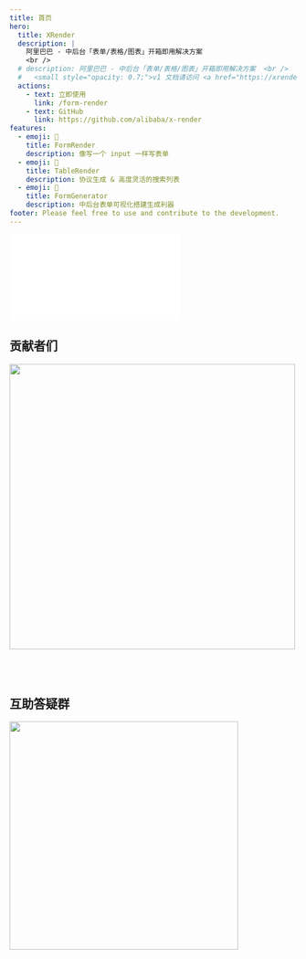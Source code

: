 ```yaml
---
title: 首页
hero:
  title: XRender
  description: |
    阿里巴巴 - 中后台「表单/表格/图表」开箱即用解决方案
    <br />
  # description: 阿里巴巴 - 中后台「表单/表格/图表」开箱即用解决方案  <br />
  #   <small style="opacity: 0.7;">v1 文档请访问 <a href="https://xrender.fun/" style="color: #1677ff;">v1.d.umijs.org</a></small>
  actions:
    - text: 立即使用
      link: /form-render
    - text: GitHub
      link: https://github.com/alibaba/x-render
features:
  - emoji: 🚀
    title: FormRender
    description: 像写一个 input 一样写表单
  - emoji: 🎨
    title: TableRender
    description: 协议生成 & 高度灵活的搜索列表
  - emoji: 💎
    title: FormGenerator
    description: 中后台表单可视化搭建生成利器
footer: Please feel free to use and contribute to the development.
---
```



<embed src="../README.md#L33-L163"></embed>

## 贡献者们

<a href="https://github.com/alibaba/x-render/graphs/contributors">
  <img style="height: 500px; margin-bottom: 50px" src="https://contrib.rocks/image?repo=alibaba/form-render" />
</a>

## 互助答疑群
<img style="height: 400px" src="https://img.alicdn.com/imgextra/i3/O1CN01HksNgs1DZNuQsORIp_!!6000000000230-0-tps-1242-1602.jpg">